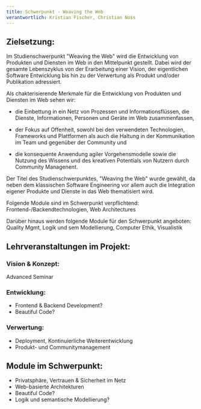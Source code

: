 ```yaml
---
title: Schwerpunkt - Weaving the Web
verantwortlich: Kristian Fischer, Christian Noss
---
```


## Zielsetzung:

Im Studienschwerpunkt "Weaving the Web" wird die Entwicklung von Produkten und Diensten im Web in den Mittelpunkt gestellt. Dabei wird der gesamte Lebenszyklus von der Erarbeitung einer Vision, der eigentlichen Software Entwicklung bis hin zu der Verwertung als Produkt und/oder Publikation adressiert. 

Als chakterisierende Merkmale für die Entwicklung von Produkten und Diensten im Web sehen wir:

- die Einbettung in ein Netz von Prozessen und Informationsflüssen, die Dienste, Informationen, Personen und Geräte im Web zusammenfassen,

- der Fokus auf Offenheit, sowohl bei den verwendeten Technologien, Frameworks und Plattformen als auch die Haltung in der Kommunikation im Team und gegenüber der Community und

- die konsequente Anwendung agiler Vorgehensmodelle sowie die Nutzung des Wissens und des kreativen Potentials von Nutzern durch Community Managenent. 

Der Titel des Studienschwerpunktes, "Weaving the Web" wurde gewählt, da neben dem klassischen Software Engineering vor allem auch die Integration eigener Produkte und Dienste in das Web thematisiert wird.

Folgende Module sind im Schwerpunkt verpflichtend: Frontend-/Backendtechnologien, Web Architectures

Darüber hinaus werden folgende Module für den Schwerpunkt angeboten: Quality Mgmt, Logik und sem Modellierung, Computer Ethik, Visualistik


## Lehrveranstaltungen im Projekt:

### Vision & Konzept:
Advanced Seminar

### Entwicklung:
- Frontend & Backend Development?
- Beautiful Code?

### Verwertung:
- Deployment, Kontinuierliche Weiterentwicklung
- Produkt- und Communitymanagement

## Module im Schwerpunkt:
- Privatsphäre, Vertrauen & Sicherheit im Netz
- Web-basierte Architekturen
- Beautiful Code?
- Logik und semantische Modellierung?





